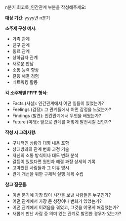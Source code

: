 n분기 회고록_인간관계 부분을 작성해주세요:

**대상 기간**: yyyy년 n분기

**소주제 구성 예시:**
- 가족 관계
- 친구 관계
- 동료 관계
- 상하급자 관계
- 새로운 만남
- 소통 능력 향상
- 갈등 해결 경험
- 네트워킹 활동

**각 소주제별 FFFF 형식:**
- Facts (사실): 인간관계에서 어떤 일들이 있었는가?
- Feelings (감정): 그 관계들에서 어떤 감정을 느꼈는가?
- Findings (발견): 인간관계에서 무엇을 배웠는가?
- Future (미래): 앞으로 관계를 어떻게 발전시킬 것인가?

**작성 시 고려사항:**
- 구체적인 상황과 대화 내용 포함
- 상대방과의 관계 변화 과정 기술
- 자신의 소통 방식이나 태도 변화 분석
- 갈등이 있었다면 원인과 해결 과정 상세히 기록
- 고마웠던 사람들과 그 이유 명시
- 관계 개선을 위한 구체적 실행 계획 수립

**참고 질문들:**
- 이번 분기에 가장 많이 시간을 보낸 사람들은 누구인가?
- 어떤 관계에서 가장 큰 성장이나 변화가 있었는가?
- 어떤 관계에서 어려움을 겪었고, 그것을 어떻게 해결했는가?
- 새롭게 만난 사람 중 의미 있는 관계로 발전한 경우가 있는가?
